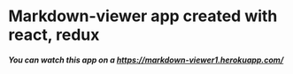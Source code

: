 # Markdown-viewer app created with react, redux

##### You can watch this app on a https://markdown-viewer1.herokuapp.com/




